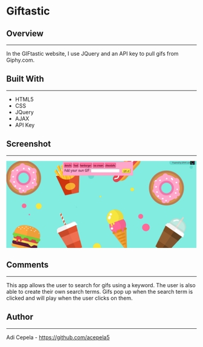 # Giftastic

## Overview
---
In the GIFtastic website, I use JQuery and an API key to pull gifs from Giphy.com.

## Built With
---
- HTML5
- CSS
- JQuery
- AJAX
- API Key
## Screenshot
---

![ ](/Screenshot(37).png)

## Comments
---
This app allows the user to search for gifs using a keyword. The user is also able to create their own search terms. Gifs pop up when the search term is clicked and will play when the user clicks on them. 
## Author
---
Adi Cepela - https://github.com/acepela5
